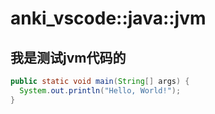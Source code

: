 # anki_vscode::java::jvm

## 我是测试jvm代码的

<!-- notecardId: 1725725142985 -->

```java
public static void main(String[] args) {
  System.out.println("Hello, World!");
}
```